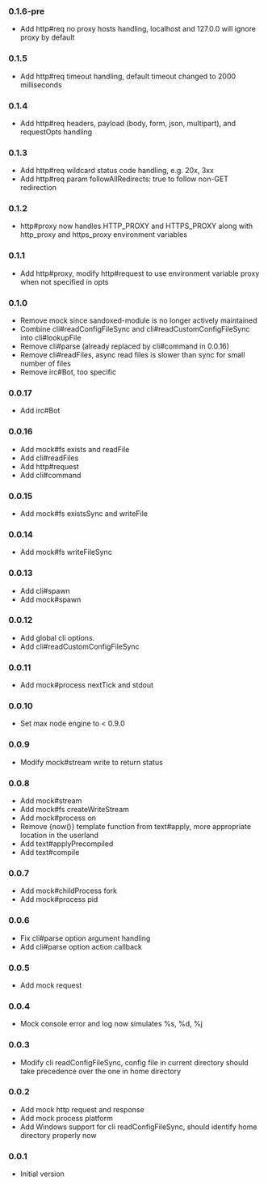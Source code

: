 ### 0.1.6-pre
* Add http#req no proxy hosts handling, localhost and 127.0.0 will ignore proxy by default

### 0.1.5
* Add http#req timeout handling, default timeout changed to 2000 milliseconds

### 0.1.4
* Add http#req headers, payload (body, form, json, multipart), and requestOpts handling

### 0.1.3
* Add http#req wildcard status code handling, e.g. 20x, 3xx
* Add http#req param followAllRedirects: true to follow non-GET redirection

### 0.1.2
* http#proxy now handles HTTP_PROXY and HTTPS_PROXY along with http_proxy and https_proxy environment variables

### 0.1.1
* Add http#proxy, modify http#request to use environment variable proxy when not specified in opts

### 0.1.0
* Remove mock since sandoxed-module is no longer actively maintained
* Combine cli#readConfigFileSync and cli#readCustomConfigFileSync into cli#lookupFile
* Remove cli#parse (already replaced by cli#command in 0.0.16)
* Remove cli#readFiles, async read files is slower than sync for small number of files
* Remove irc#Bot, too specific

### 0.0.17
* Add irc#Bot

### 0.0.16
* Add mock#fs exists and readFile
* Add cli#readFiles
* Add http#request
* Add cli#command

### 0.0.15
* Add mock#fs existsSync and writeFile

### 0.0.14
* Add mock#fs writeFileSync

### 0.0.13
* Add cli#spawn
* Add mock#spawn

### 0.0.12
* Add global cli options.
* Add cli#readCustomConfigFileSync

### 0.0.11
* Add mock#process nextTick and stdout

### 0.0.10
* Set max node engine to < 0.9.0 

### 0.0.9
* Modify mock#stream write to return status

### 0.0.8
* Add mock#stream 
* Add mock#fs createWriteStream
* Add mock#process on
* Remove {now()} template function from text#apply, more appropriate location in the userland
* Add text#applyPrecompiled
* Add text#compile

### 0.0.7
* Add mock#childProcess fork
* Add mock#process pid

### 0.0.6
* Fix cli#parse option argument handling
* Add cli#parse option action callback

### 0.0.5
* Add mock request

### 0.0.4
* Mock console error and log now simulates %s, %d, %j

### 0.0.3
* Modify cli readConfigFileSync, config file in current directory should take precedence over the one in home directory

### 0.0.2
* Add mock http request and response
* Add mock process platform
* Add Windows support for cli readConfigFileSync, should identify home directory properly now 

### 0.0.1
* Initial version
